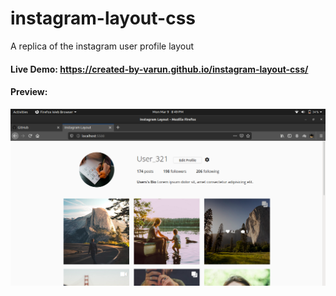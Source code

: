 # instagram-layout-css
A replica of the instagram user profile layout

#### Live Demo: https://created-by-varun.github.io/instagram-layout-css/

#### Preview:
![](preview.png)
